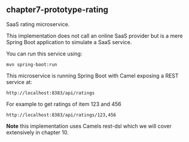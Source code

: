 chapter7-prototype-rating
-------------------------

SaaS rating microservice.

This implementation does not call an online SaaS provider 
but is a mere Spring Boot application to simulate a SaaS service.

You can run this service using:

    mvn spring-boot:run
    
This microservice is running Spring Boot with Camel exposing a REST service at:
    
    http://localhost:8383/api/ratings

For example to get ratings of item 123 and 456

    http://localhost:8383/api/ratings/123,456
      
**Note** this implementation uses Camels rest-dsl which we will cover extensively in chapter 10.

